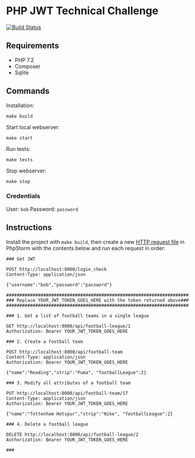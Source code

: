 # PHP JWT Technical Challenge

[![Build Status](https://travis-ci.org/finchmeister/php-jwt-technical-challenge.svg?branch=master)](https://travis-ci.org/finchmeister/php-jwt-technical-challenge)

## Requirements
- PHP 7.2
- Composer
- Sqlite

## Commands
Installation:
```
make build
```
Start local webserver:
```
make start
```
Run tests:
```
make tests
```
Stop webserver:
```
make stop
```

### Credentials
User: `bob`
Password: `password`

## Instructions

Install the project with `make build`, then create a new [HTTP request file](https://www.jetbrains.com/help/phpstorm/http-client-in-product-code-editor.html) 
in PhpStorm with the contents below and run each request in order:
```
### Get JWT

POST http://localhost:8000/login_check
Content-Type: application/json

{"username":"bob","password":"password"}

#####################################################################
### Replace YOUR_JWT_TOKEN_GOES_HERE with the token returned above###
#####################################################################

### 1. Get a list of football teams in a single league

GET http://localhost:8000/api/football-league/1
Authorization: Bearer YOUR_JWT_TOKEN_GOES_HERE

### 2. Create a football team

POST http://localhost:8000/api/football-team
Content-Type: application/json
Authorization: Bearer YOUR_JWT_TOKEN_GOES_HERE

{"name":"Reading","strip":"Puma", "footballLeague":2}

### 3. Modify all attributes of a football team

PUT http://localhost:8000/api/football-team/17
Content-Type: application/json
Authorization: Bearer YOUR_JWT_TOKEN_GOES_HERE

{"name":"Tottenham Hotspur","strip":"Nike", "footballLeague":2}

### 4. Delete a football league

DELETE http://localhost:8000/api/football-league/2
Authorization: Bearer YOUR_JWT_TOKEN_GOES_HERE

###
```

